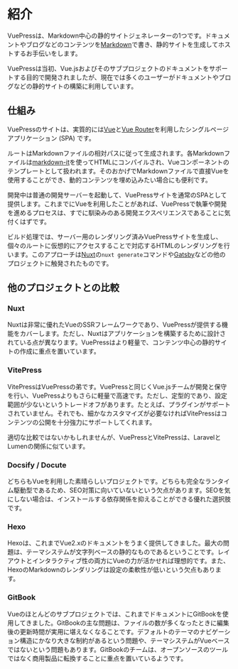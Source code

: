 # 紹介

VuePressは、Markdown中心の静的サイトジェネレーターの1つです。ドキュメントやブログなどのコンテンツを[Markdown](https://en.wikipedia.org/wiki/Markdown)で書き、静的サイトを生成してホストするお手伝いをします。

VuePressは当初、Vue.jsおよびそのサブプロジェクトのドキュメントをサポートする目的で開発されましたが、現在では多くのユーザーがドキュメントやブログなどの静的サイトの構築に利用しています。

## 仕組み

VuePressのサイトは、実質的には[Vue](https://v3.vuejs.org/)と[Vue Router](https://next.router.vuejs.org)を利用したシングルページアプリケーション (SPA) です。

ルートはMarkdownファイルの相対パスに従って生成されます。各Markdownファイルは[markdown-it](https://github.com/markdown-it/markdown-it)を使ってHTMLにコンパイルされ、Vueコンポーネントのテンプレートとして扱われます。そのおかげでMarkdownファイルで直接Vueを使用することができ、動的コンテンツを埋め込みたい場合にも便利です。

開発中は普通の開発サーバーを起動して、VuePressサイトを通常のSPAとして提供します。これまでにVueを利用したことがあれば、VuePressで執筆や開発を進めるプロセスは、すでに馴染みのある開発エクスペリエンスであることに気付くはずです。

ビルド処理では、サーバー用のレンダリング済みVuePressサイトを生成し、個々のルートに仮想的にアクセスすることで対応するHTMLのレンダリングを行います。このアプローチは[Nuxt](https://nuxtjs.org/)の`nuxt generate`コマンドや[Gatsby](https://www.gatsbyjs.org/)などの他のプロジェクトに触発されたものです。

## 他のプロジェクトとの比較

### Nuxt

Nuxtは非常に優れたVueのSSRフレームワークであり、VuePressが提供する機能をカバーします。ただし、Nuxtはアプリケーションを構築するために設計されている点が異なります。VuePressはより軽量で、コンテンツ中心の静的サイトの作成に重点を置いています。

### VitePress

VitePressはVuePressの弟です。VuePressと同じくVue.jsチームが開発と保守を行い、VuePressよりもさらに軽量で高速です。ただし、定型的であり、設定範囲が少ないというトレードオフがあります。たとえば、プラグインがサポートされていません。それでも、細かなカスタマイズが必要なければVitePressはコンテンツの公開を十分強力にサポートしてくれます。

適切な比較ではないかもしれませんが、VuePressとVitePressは、LaravelとLumenの関係に似ています。

### Docsify / Docute

どちらもVueを利用した素晴らしいプロジェクトです。どちらも完全なランタイム駆動型であるため、SEO対策に向いていないという欠点があります。SEOを気にしない場合は、インストールする依存関係を抑えることができる優れた選択肢です。

### Hexo

Hexoは、これまでVue2.xのドキュメントをうまく提供してきました。最大の問題は、テーマシステムが文字列ベースの静的なものであるということです。レイアウトとインタラクティブ性の両方にVueの力が活かせれば理想的です。また、HexoのMarkdownのレンダリングは設定の柔軟性が低いという欠点もあります。

### GitBook

Vueのほとんどのサブプロジェクトでは、これまでドキュメントにGitBookを使用してきました。GitBookの主な問題は、ファイルの数が多くなったときに編集後の更新時間が実用に堪えなくなることです。デフォルトのテーマのナビゲーション構造にかなり大きな制約があるという問題や、テーマシステムがVueベースではないという問題もあります。GitBookのチームは、オープンソースのツールではなく商用製品に転換することに重点を置いているようです。
